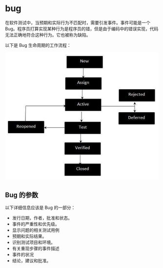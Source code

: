 # bug

在软件测试中，当预期和实际行为不匹配时，需要引发事件。事件可能是一个 Bug。程序员打算实现某种行为是程序员的错，但是由于编码中的错误实现，代码无法正确地符合这种行为。它也被称为缺陷。

以下是 Bug 生命周期的工作流程：

![Bug的生命周期](../screenshot/2019-04-23-15-34-18.png)

## Bug 的参数

以下详细信息应该是 Bug 的一部分：

* 发行日期，作者，批准和状态。
* 事件的严重性和优先级。
* 显示问题的相关测试用例
* 预期和实际结果。
* 识别测试项目和环境。
* 有关重现步骤的事件描述
* 事件的状况
* 结论，建议和批准。

